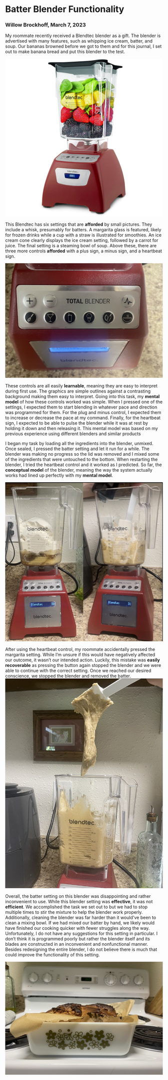 # Batter Blender Functionality
### Willow Brockhoff, March 7, 2023

My roommate recently received a Blendtec blender as a gift. The blender is advertised with many features, such as whipping ice cream, batter, and soup. Our bananas browned before we got to them and for this journal, I set out to make banana bread and put this blender to the test.


![txt](https://github.com/willowbrockhoff/J02/blob/main/blender.jpeg)


This Blendtec has six settings that are **afforded** by small pictures. They include a whisk, presumably for batters. A margarita glass is featured, likely for frozen drinks while a cup with a straw is illustrated for smoothies. An ice cream cone clearly displays the ice cream setting, followed by a carrot for juice. The final setting is a steaming bowl of soup. Above these, there are three more controls **afforded** with a plus sign, a minus sign, and a heartbeat sign.

![txt](https://github.com/willowbrockhoff/J02/blob/main/IMG_0067.jpg)

These controls are all easily **learnable**, meaning they are easy to interpret during first use. The graphics are simple outlines against a contrasting background making them easy to interpret. Going into this task, my **mental model** of how these controls worked was simple. When I pressed one of the settings, I expected them to start blending in whatever pace and direction was programmed for them. For the plug and minus control, I expected them to increase or decrease the pace at my command. Finally, for the heartbeat sign, I expected to be able to pulse the blender while it was at rest by holding it down and then releasing it. This mental model was based on my previous experience using different blenders and similar products

I began my task by loading all the ingredients into the blender, unmixed. Once sealed, I pressed the batter setting and let it run for a while. The blender was making no progress so the lid was removed and I mixed some of the ingredients that were untouched to the bottom. When restarting the blender, I tried the heartbeat control and it worked as I predicted. So far, the **conceptual model** of the blender, meaning the way the system actually works had lined up perfectly with my **mental model**.


![txt](https://github.com/willowbrockhoff/J02/blob/main/IMG_0065.jpg)


After using the heartbeat control, my roommate accidentally pressed the margarita setting. While I’m unsure if this would have negatively affected our outcome, it wasn’t our intended action. Luckily, this mistake was **easily recoverable** as pressing the button again stopped the blender and we were able to continue with the correct setting. Once we reached our desired conscience, we stopped the blender and removed the batter.
![txt](https://github.com/willowbrockhoff/J02/blob/main/IMG_0066.jpg)

Overall, the batter setting on this blender was disappointing and rather inconvenient to use. While this blender setting was **effective**, it was not **efficient**. We accomplished the task we set out to but we had to stop multiple times to stir the mixture to help the blender work properly. Additionally, cleaning the blender was far harder than it would've been to clean a mixing bowl. If we had mixed our batter by hand, we likely would have finished our cooking quicker with fewer struggles along the way. Unfortunately, I do not have any suggestions for this setting in particular. I don’t think it is programmed poorly but rather the blender itself and its blades are constructed in an inconvenient and nonfunctional manner. Besides redesigning the entire blender, I do not believe there is much that could improve the functionality of this setting.

![txt](https://github.com/willowbrockhoff/J02/blob/main/IMG_0063.jpg)
